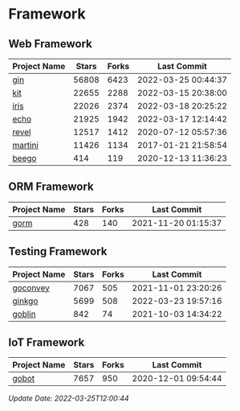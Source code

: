 # Framework

## Web Framework
| Project Name | Stars | Forks | Last Commit |
| ------------ | ----- | ----- | ----------- |
| [gin](https://github.com/gin-gonic/gin) | 56808 | 6423 | 2022-03-25 00:44:37 |
| [kit](https://github.com/go-kit/kit) | 22655 | 2288 | 2022-03-15 20:38:00 |
| [iris](https://github.com/kataras/iris) | 22026 | 2374 | 2022-03-18 20:25:22 |
| [echo](https://github.com/labstack/echo) | 21925 | 1942 | 2022-03-17 12:14:42 |
| [revel](https://github.com/revel/revel) | 12517 | 1412 | 2020-07-12 05:57:36 |
| [martini](https://github.com/go-martini/martini) | 11426 | 1134 | 2017-01-21 21:58:54 |
| [beego](https://github.com/astaxie/beego) | 414 | 119 | 2020-12-13 11:36:23 |

## ORM Framework
| Project Name | Stars | Forks | Last Commit |
| ------------ | ----- | ----- | ----------- |
| [gorm](https://github.com/jinzhu/gorm) | 428 | 140 | 2021-11-20 01:15:37 |

## Testing Framework
| Project Name | Stars | Forks | Last Commit |
| ------------ | ----- | ----- | ----------- |
| [goconvey](https://github.com/smartystreets/goconvey) | 7067 | 505 | 2021-11-01 23:20:26 |
| [ginkgo](https://github.com/onsi/ginkgo) | 5699 | 508 | 2022-03-23 19:57:16 |
| [goblin](https://github.com/franela/goblin) | 842 | 74 | 2021-10-03 14:34:22 |

## IoT Framework
| Project Name | Stars | Forks | Last Commit |
| ------------ | ----- | ----- | ----------- |
| [gobot](https://github.com/hybridgroup/gobot) | 7657 | 950 | 2020-12-01 09:54:44 |

*Update Date: 2022-03-25T12:00:44*